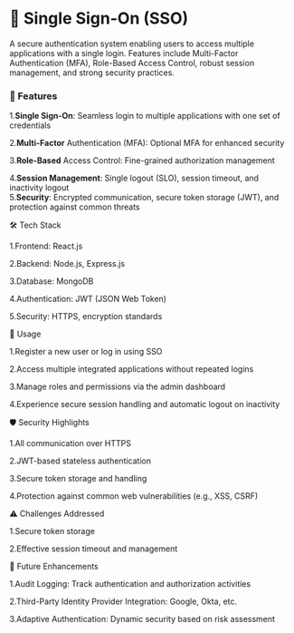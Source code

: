 # **🔐 Single Sign-On (SSO)**

A secure authentication system enabling users to access multiple applications with a single login. Features include Multi-Factor Authentication (MFA), Role-Based Access Control, robust session management, and strong security practices.

### **🚀 Features**


1.**Single Sign-On**: Seamless login to multiple applications with one set of credentials

2.**Multi-Factor** Authentication (MFA): Optional MFA for enhanced security

3.**Role-Based** Access Control: Fine-grained authorization management

4.**Session Management**: Single logout (SLO), session timeout, and inactivity logout<br>
5.**Security**: Encrypted communication, secure token storage (JWT), and protection against common threats

🛠️ Tech Stack


1.Frontend: React.js

2.Backend: Node.js, Express.js

3.Database: MongoDB

4.Authentication: JWT (JSON Web Token)

5.Security: HTTPS, encryption standards

📘 Usage


1.Register a new user or log in using SSO

2.Access multiple integrated applications without repeated logins

3.Manage roles and permissions via the admin dashboard

4.Experience secure session handling and automatic logout on inactivity

🛡️ Security Highlights


1.All communication over HTTPS

2.JWT-based stateless authentication

3.Secure token storage and handling

4.Protection against common web vulnerabilities (e.g., XSS, CSRF)

⚠️ Challenges Addressed


1.Secure token storage

2.Effective session timeout and management

🔮 Future Enhancements


1.Audit Logging: Track authentication and authorization activities

2.Third-Party Identity Provider Integration: Google, Okta, etc.

3.Adaptive Authentication: Dynamic security based on risk assessment

